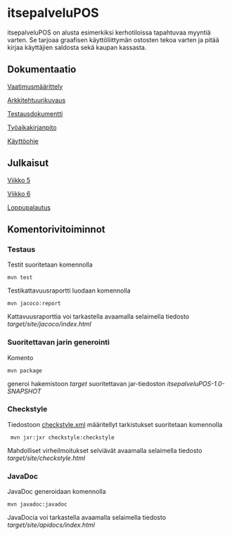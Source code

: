 # itsepalveluPOS

itsepalveluPOS on alusta esimerkiksi kerhotiloissa tapahtuvaa myyntiä varten. Se tarjoaa graafisen käyttöliittymän ostosten tekoa varten ja pitää kirjaa käyttäjien saldosta sekä kaupan kassasta.

## Dokumentaatio

[Vaatimusmäärittely](dokumentaatio/vaatimusmaarittely.md)

[Arkkitehtuurikuvaus](dokumentaatio/arkkitehtuuri.md)

[Testausdokumentti](dokumentaatio/testidokumentti.md)

[Työaikakirjanpito](dokumentaatio/tuntikirjanpito.md)

[Käyttöohje](dokumentaatio/kayttoohje.md)


## Julkaisut

[Viikko 5](https://github.com/villeheikkila/itsepalveluPOS/releases/tag/viikko5)

[Viikko 6](https://github.com/villeheikkila/itsepalveluPOS/releases/tag/1.0)

[Loppupalautus](https://github.com/villeheikkila/itsepalveluPOS/releases/tag/1.1)

## Komentorivitoiminnot

### Testaus

Testit suoritetaan komennolla

```
mvn test
```

Testikattavuusraportti luodaan komennolla

```
mvn jacoco:report
```

Kattavuusraporttia voi tarkastella avaamalla selaimella tiedosto _target/site/jacoco/index.html_

### Suoritettavan jarin generointi

Komento

```
mvn package
```

generoi hakemistoon _target_ suoritettavan jar-tiedoston _itsepalveluPOS-1.0-SNAPSHOT_

### Checkstyle

Tiedostoon [checkstyle.xml](checkstyle.xml) määritellyt tarkistukset suoritetaan komennolla

```
 mvn jxr:jxr checkstyle:checkstyle
```

Mahdolliset virheilmoitukset selviävät avaamalla selaimella tiedosto _target/site/checkstyle.html_

### JavaDoc

JavaDoc generoidaan komennolla

```
mvn javadoc:javadoc
```

JavaDocia voi tarkastella avaamalla selaimella tiedosto _target/site/apidocs/index.html_